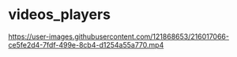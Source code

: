 # videos_players

https://user-images.githubusercontent.com/121868653/216017066-ce5fe2d4-7fdf-499e-8cb4-d1254a55a770.mp4

